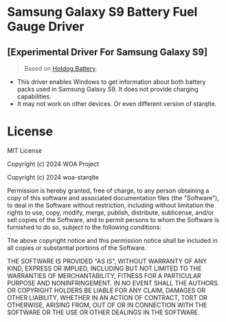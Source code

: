 # Samsung Galaxy S9 Battery Fuel Gauge Driver
<!-- 
This driver is designed for the Texas Instrument bq27742-G1 Fuel Gauges found in the Surface Duo (1st Generation) flashed with Microsoft own Firmware. It may work on other devices using the same fuel gauge provided you remove the manufacturer block reading code. -->
## [Experimental Driver For Samsung Galaxy S9]  
> Based on [Hotdog Battery](https://github.com/sunflower2333/HotdogBattery).  
  - This driver enables Windows to get information about both battery packs used in Samsung Galaxy S9. It does not provide charging capabilities.
  - It may not work on other devices. Or even different version of starqlte.

# License

MIT License

Copyright (c) 2024 WOA Project

Copyright (c) 2024 woa-starqlte

Permission is hereby granted, free of charge, to any person obtaining a copy
of this software and associated documentation files (the "Software"), to deal
in the Software without restriction, including without limitation the rights
to use, copy, modify, merge, publish, distribute, sublicense, and/or sell
copies of the Software, and to permit persons to whom the Software is
furnished to do so, subject to the following conditions:

The above copyright notice and this permission notice shall be included in all
copies or substantial portions of the Software.

THE SOFTWARE IS PROVIDED "AS IS", WITHOUT WARRANTY OF ANY KIND, EXPRESS OR
IMPLIED, INCLUDING BUT NOT LIMITED TO THE WARRANTIES OF MERCHANTABILITY,
FITNESS FOR A PARTICULAR PURPOSE AND NONINFRINGEMENT. IN NO EVENT SHALL THE
AUTHORS OR COPYRIGHT HOLDERS BE LIABLE FOR ANY CLAIM, DAMAGES OR OTHER
LIABILITY, WHETHER IN AN ACTION OF CONTRACT, TORT OR OTHERWISE, ARISING FROM,
OUT OF OR IN CONNECTION WITH THE SOFTWARE OR THE USE OR OTHER DEALINGS IN THE
SOFTWARE.

